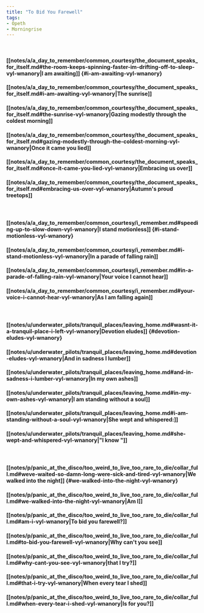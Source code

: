 ```yaml
---
title: "To Bid You Farewell"
tags:
- Opeth
- Morningrise
---
```

&nbsp;
#### [[notes/a/a_day_to_remember/common_courtesy/the_document_speaks_for_itself.md#the-room-keeps-spinning-faster-im-drifting-off-to-sleep-vyl-wnanory|I am awaiting]] {#i-am-awaiting-vyl-wnanory}
#### [[notes/a/a_day_to_remember/common_courtesy/the_document_speaks_for_itself.md#i-am-awaiting-vyl-wnanory|The sunrise]]
#### [[notes/a/a_day_to_remember/common_courtesy/the_document_speaks_for_itself.md#the-sunrise-vyl-wnanory|Gazing modestly through the coldest morning]]
#### [[notes/a/a_day_to_remember/common_courtesy/the_document_speaks_for_itself.md#gazing-modestly-through-the-coldest-morning-vyl-wnanory|Once it came you lied]]
#### [[notes/a/a_day_to_remember/common_courtesy/the_document_speaks_for_itself.md#once-it-came-you-lied-vyl-wnanory|Embracing us over]]
#### [[notes/a/a_day_to_remember/common_courtesy/the_document_speaks_for_itself.md#embracing-us-over-vyl-wnanory|Autumn's proud treetops]]
&nbsp;
#### [[notes/a/a_day_to_remember/common_courtesy/i_remember.md#speeding-up-to-slow-down-vyl-wnanory|I stand motionless]] {#i-stand-motionless-vyl-wnanory}
#### [[notes/a/a_day_to_remember/common_courtesy/i_remember.md#i-stand-motionless-vyl-wnanory|In a parade of falling rain]]
#### [[notes/a/a_day_to_remember/common_courtesy/i_remember.md#in-a-parade-of-falling-rain-vyl-wnanory|Your voice I cannot hear]]
#### [[notes/a/a_day_to_remember/common_courtesy/i_remember.md#your-voice-i-cannot-hear-vyl-wnanory|As I am falling again]]
&nbsp;
#### [[notes/u/underwater_pilots/tranquil_places/leaving_home.md#wasnt-it-a-tranquil-place-i-left-vyl-wnanory|Devotion eludes]] {#devotion-eludes-vyl-wnanory}
#### [[notes/u/underwater_pilots/tranquil_places/leaving_home.md#devotion-eludes-vyl-wnanory|And in sadness I lumber]]
#### [[notes/u/underwater_pilots/tranquil_places/leaving_home.md#and-in-sadness-i-lumber-vyl-wnanory|In my own ashes]]
#### [[notes/u/underwater_pilots/tranquil_places/leaving_home.md#in-my-own-ashes-vyl-wnanory|I am standing without a soul]]
#### [[notes/u/underwater_pilots/tranquil_places/leaving_home.md#i-am-standing-without-a-soul-vyl-wnanory|She wept and whispered:]]
#### [[notes/u/underwater_pilots/tranquil_places/leaving_home.md#she-wept-and-whispered-vyl-wnanory|"I know "]]
&nbsp;
#### [[notes/p/panic_at_the_disco/too_weird_to_live_too_rare_to_die/collar_full.md#weve-waited-so-damn-long-were-sick-and-tired-vyl-wnanory|We walked into the night]] {#we-walked-into-the-night-vyl-wnanory}
#### [[notes/p/panic_at_the_disco/too_weird_to_live_too_rare_to_die/collar_full.md#we-walked-into-the-night-vyl-wnanory|Am I]]
#### [[notes/p/panic_at_the_disco/too_weird_to_live_too_rare_to_die/collar_full.md#am-i-vyl-wnanory|To bid you farewell?]]
#### [[notes/p/panic_at_the_disco/too_weird_to_live_too_rare_to_die/collar_full.md#to-bid-you-farewell-vyl-wnanory|Why can't you see]]
#### [[notes/p/panic_at_the_disco/too_weird_to_live_too_rare_to_die/collar_full.md#why-cant-you-see-vyl-wnanory|that I try?]]
#### [[notes/p/panic_at_the_disco/too_weird_to_live_too_rare_to_die/collar_full.md#that-i-try-vyl-wnanory|When every tear I shed]]
#### [[notes/p/panic_at_the_disco/too_weird_to_live_too_rare_to_die/collar_full.md#when-every-tear-i-shed-vyl-wnanory|Is for you?]]
